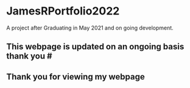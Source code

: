 # JamesRPortfolio2022 ##
A project after Graduating in May 2021 and on going development. 
## This webpage is updated on an ongoing basis thank you # #
## Thank you for viewing my webpage ##
